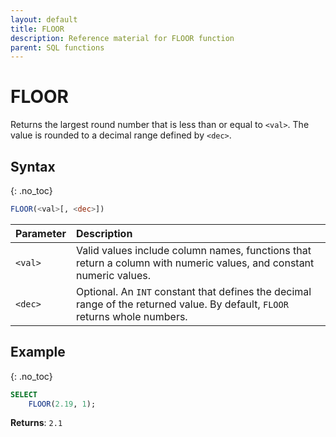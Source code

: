 ```yaml
---
layout: default
title: FLOOR
description: Reference material for FLOOR function
parent: SQL functions
---
```


# FLOOR

Returns the largest round number that is less than or equal to `<val>`. The value is rounded to a decimal range defined by `<dec>`.

## Syntax
{: .no_toc}

```sql
FLOOR(<val>[, <dec>])
```

| Parameter | Description                                                                                                                   |
| :--------- | :----------------------------------------------------------------------------------------------------------------------------- |
| `<val>`   | Valid values include column names, functions that return a column with numeric values, and constant numeric values.           |
| `<dec>`   | Optional. An `INT` constant that defines the decimal range of the returned value. By default, `FLOOR` returns whole numbers.  |

## Example
{: .no_toc}

```sql
SELECT
    FLOOR(2.19, 1);
```

**Returns**: `2.1`
